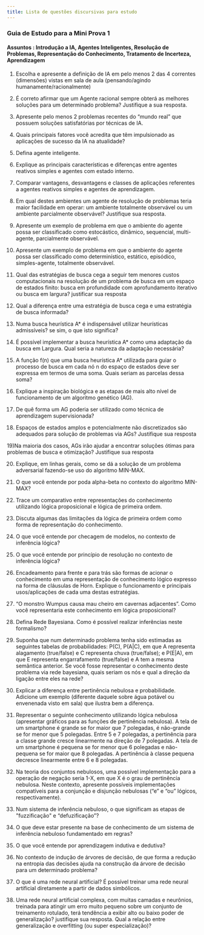 ```yaml
---
title: Lista de questões discursivas para estudo
---
```

### Guia de Estudo para a Mini Prova 1
#### Assuntos :   Introdução a IA, Agentes Inteligentes, Resolução de Problemas, Representação do Conhecimento, Tratamento de Incerteza, Aprendizagem


1) Escolha e apresente a definição de IA em pelo menos 2 das 4 correntes (dimensões)  vistas em sala de aula (pensando/agindo humanamente/racionalmente)

2) É correto afirmar que um Agente racional sempre obterá as melhores soluções para um determinado problema? Justifique  a sua resposta.

3) Apresente pelo menos 2 problemas recentes do “mundo real” que possuem soluções satisfatórias por técnicas de IA.

4) Quais principais fatores você acredita que têm impulsionado as aplicações de sucesso da IA na atualidade?

5) Defina agente inteligente. 

6) Explique as principais características e diferenças entre agentes reativos simples e agentes com estado interno.

7) Comparar vantagens, desvantagens e classes de aplicações referentes a agentes reativos simples e agentes de aprendizagem. 

8) Em qual destes ambientes um agente de resolução de problemas teria maior facilidade em operar: um ambiente totalmente observável ou um ambiente parcialmente observável? Justifique sua resposta. 

9) Apresente um exemplo de problema em que o ambiente do agente possa ser classificado como estocástico, dinâmico, sequencial, multi-agente, parcialmente observável.

10)  Apresente um exemplo de problema em que o ambiente do agente possa ser classificado como determinístico, estático, episódico, simples-agente, totalmente observável. 

11) Qual das estratégias de busca cega a seguir tem menores custos computacionais na resolução de um problema de busca em um espaço de estados finito: busca em profundidade com aprofundamento iterativo ou busca em largura? justificar sua resposta

12) Qual a diferença entre uma estratégia de busca cega e uma estratégia de busca informada?

13) Numa busca heurística A*  é indispensável utilizar heurísticas admissíveis? se sim, o que isto significa?

14) É possível implementar a busca heurística A* como uma adaptação da busca em Largura. Qual seria a natureza da adaptação necessária? 

15) A função f(n) que uma busca heurística A* utilizada para guiar o processo de busca em cada nó n do espaço de estados  deve ser expressa em termos de uma soma. Quais seriam as parcelas dessa soma?

16) Explique a inspiração biológica e as etapas de mais alto nível de funcionamento de um algoritmo genético (AG). 

17) De quê forma um AG poderia ser utilizado como técnica de aprendizagem supervisionada?

18) Espaços de estados amplos e potencialmente não discretizados são adequados para solução de problemas via AGs? Justifique sua resposta

19)Na maioria dos casos, AGs irão ajudar a encontrar soluções ótimas para problemas de busca e otimização? Justifique sua resposta

20) Explique, em linhas gerais, como se dá a solução de um problema adversarial fazendo-se uso do algoritmo MIN-MAX.

21) O que você entende por poda alpha-beta no contexto do algoritmo MIN-MAX?

22) Trace um comparativo entre representações do conhecimento utilizando lógica proposicional e lógica de primeira ordem.

23) Discuta algumas das limitações da lógica de primeira ordem como forma de representação do conhecimento.

24) O que você entende por checagem de modelos, no contexto de inferência lógica?

25) O que você entende por princípio de resolução no contexto de inferência lógica?

26) Encadeamento para frente e para trás são formas de acionar o conhecimento em uma representação de conhecimento lógico expresso na forma de cláusulas de Horn. Explique o funcionamento e principais usos/aplicações de cada uma destas estratégias.

27) “O monstro Wumpus causa mau cheiro em cavernas adjacentes”. Como você representaria este conhecimento em lógica proposicional?

28) Defina Rede Bayesiana. Como é possível realizar inferências neste formalismo?

29) Suponha que num determinado problema tenha sido estimadas as seguintes tabelas de probabilidades: P(C),  P(A|C), em que A representa alagamento (true/false) e C representa chuva (true/false); e P(E|A), em que E representa engarrafamento (true/false) e A tem a mesma semântica anterior.  Se você fosse representar o conhecimento deste problema via rede bayesiana, quais seriam os nós e qual a direção da ligação entre eles na rede? 

30) Explicar a diferença entre pertinência nebulosa e probabilidade. Adicione um exemplo (diferente daquele sobre água potável ou envenenada visto em sala) que ilustra bem a diferença.

31)  Representar o seguinte conhecimento utilizando  lógica nebulosa (apresentar gráficos para as funções de pertinência nebulosa).  A tela de um smartphone é grande se for maior que 7 polegadas, é não-grande se for menor que 5 polegadas. Entre 5 e 7 polegadas, a pertinência para a classe grande cresce linearmente na direção de 7 polegadas.  A tela de um smartphone é pequena se for menor que 6 polegadas e não-pequena se for maior que 8 polegadas. A pertinência à classe pequena decresce linearmente entre 6 e 8 polegadas. 

31) Na teoria dos conjuntos nebulosos, uma possível implementação para a operação de negação seria 1-X, em que X é o grau de pertinência nebulosa. Neste contexto, apresente possíveis implementações compatíveis para a conjunção e disjunção nebulosas (“e” e “ou” lógicos, respectivamente). 

33) Num sistema de inferência nebuloso, o que significam as etapas de  "fuzzificação" e “defuzificação”?

34) O que deve estar presente na base de conhecimento de um sistema de inferência nebuloso fundamentado em regras?

35) O que você entende por aprendizagem indutiva e dedutiva?

36) No contexto de indução de árvores de decisão, de que forma a redução na entropia das decisões ajuda na construção da árvore de decisão para um determinado problema? 

37) O que é uma rede neural artificial? É possível treinar uma rede neural artificial diretamente a partir de dados simbólicos. 

38) Uma rede neural artificial complexa, com muitas camadas e neurônios, treinada para atingir um erro muito pequeno sobre um conjunto de treinamento rotulado, terá tendência a exibir alto ou baixo poder de generalização? justifique sua resposta. Qual a relação entre generalização e overfitting (ou super especialização)?
